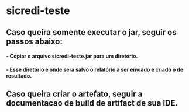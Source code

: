 # sicredi-teste

## Caso queira somente executar o jar, seguir os passos abaixo:
#### - Copiar o arquivo sicredi-teste.jar para um diretório.
#### - Esse diretório é onde será salvo o relatório a ser enviado e criado o de resultado.

## Caso queira criar o artefato, seguir a documentacao de build de artifact de sua IDE.
